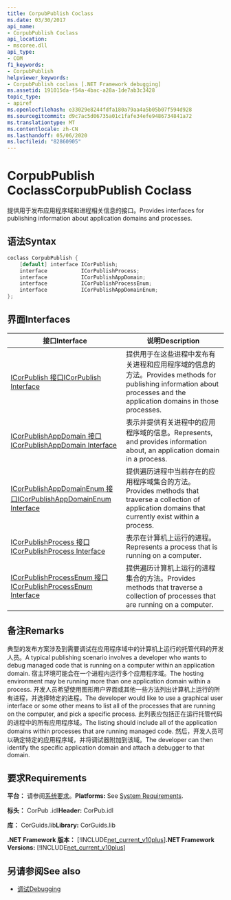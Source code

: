 ```yaml
---
title: CorpubPublish Coclass
ms.date: 03/30/2017
api_name:
- CorpubPublish Coclass
api_location:
- mscoree.dll
api_type:
- COM
f1_keywords:
- CorpubPublish
helpviewer_keywords:
- CorpubPublish coclass [.NET Framework debugging]
ms.assetid: 191015da-f54a-4bac-a28a-1de7ab3c3428
topic_type:
- apiref
ms.openlocfilehash: e33029e8244fdfa180a79aa4a5b05b07f594d928
ms.sourcegitcommit: d9c7ac5d06735a01c1fafe34efe9486734841a72
ms.translationtype: MT
ms.contentlocale: zh-CN
ms.lasthandoff: 05/06/2020
ms.locfileid: "82860905"
---
```

# <a name="corpubpublish-coclass"></a><span data-ttu-id="462d5-102">CorpubPublish Coclass</span><span class="sxs-lookup"><span data-stu-id="462d5-102">CorpubPublish Coclass</span></span>
<span data-ttu-id="462d5-103">提供用于发布应用程序域和进程相关信息的接口。</span><span class="sxs-lookup"><span data-stu-id="462d5-103">Provides interfaces for publishing information about application domains and processes.</span></span>  
  
## <a name="syntax"></a><span data-ttu-id="462d5-104">语法</span><span class="sxs-lookup"><span data-stu-id="462d5-104">Syntax</span></span>  
  
```cpp  
coclass CorpubPublish {  
    [default] interface ICorPublish;  
    interface           ICorPublishProcess;  
    interface           ICorPublishAppDomain;  
    interface           ICorPublishProcessEnum;  
    interface           ICorPublishAppDomainEnum;  
};  
```  
  
## <a name="interfaces"></a><span data-ttu-id="462d5-105">界面</span><span class="sxs-lookup"><span data-stu-id="462d5-105">Interfaces</span></span>  
  
|<span data-ttu-id="462d5-106">接口</span><span class="sxs-lookup"><span data-stu-id="462d5-106">Interface</span></span>|<span data-ttu-id="462d5-107">说明</span><span class="sxs-lookup"><span data-stu-id="462d5-107">Description</span></span>|  
|---------------|-----------------|  
|[<span data-ttu-id="462d5-108">ICorPublish 接口</span><span class="sxs-lookup"><span data-stu-id="462d5-108">ICorPublish Interface</span></span>](icorpublish-interface.md)|<span data-ttu-id="462d5-109">提供用于在这些进程中发布有关进程和应用程序域的信息的方法。</span><span class="sxs-lookup"><span data-stu-id="462d5-109">Provides methods for publishing information about processes and the application domains in those processes.</span></span>|  
|[<span data-ttu-id="462d5-110">ICorPublishAppDomain 接口</span><span class="sxs-lookup"><span data-stu-id="462d5-110">ICorPublishAppDomain Interface</span></span>](icorpublishappdomain-interface.md)|<span data-ttu-id="462d5-111">表示并提供有关进程中的应用程序域的信息。</span><span class="sxs-lookup"><span data-stu-id="462d5-111">Represents, and provides information about, an application domain in a process.</span></span>|  
|[<span data-ttu-id="462d5-112">ICorPublishAppDomainEnum 接口</span><span class="sxs-lookup"><span data-stu-id="462d5-112">ICorPublishAppDomainEnum Interface</span></span>](icorpublishappdomainenum-interface.md)|<span data-ttu-id="462d5-113">提供遍历进程中当前存在的应用程序域集合的方法。</span><span class="sxs-lookup"><span data-stu-id="462d5-113">Provides methods that traverse a collection of application domains that currently exist within a process.</span></span>|  
|[<span data-ttu-id="462d5-114">ICorPublishProcess 接口</span><span class="sxs-lookup"><span data-stu-id="462d5-114">ICorPublishProcess Interface</span></span>](icorpublishprocess-interface.md)|<span data-ttu-id="462d5-115">表示在计算机上运行的进程。</span><span class="sxs-lookup"><span data-stu-id="462d5-115">Represents a process that is running on a computer.</span></span>|  
|[<span data-ttu-id="462d5-116">ICorPublishProcessEnum 接口</span><span class="sxs-lookup"><span data-stu-id="462d5-116">ICorPublishProcessEnum Interface</span></span>](icorpublishprocessenum-interface.md)|<span data-ttu-id="462d5-117">提供遍历计算机上运行的进程集合的方法。</span><span class="sxs-lookup"><span data-stu-id="462d5-117">Provides methods that traverse a collection of processes that are running on a computer.</span></span>|  
  
## <a name="remarks"></a><span data-ttu-id="462d5-118">备注</span><span class="sxs-lookup"><span data-stu-id="462d5-118">Remarks</span></span>  
 <span data-ttu-id="462d5-119">典型的发布方案涉及到需要调试在应用程序域中的计算机上运行的托管代码的开发人员。</span><span class="sxs-lookup"><span data-stu-id="462d5-119">A typical publishing scenario involves a developer who wants to debug managed code that is running on a computer within an application domain.</span></span> <span data-ttu-id="462d5-120">宿主环境可能会在一个进程内运行多个应用程序域。</span><span class="sxs-lookup"><span data-stu-id="462d5-120">The hosting environment may be running more than one application domain within a process.</span></span> <span data-ttu-id="462d5-121">开发人员希望使用图形用户界面或其他一些方法列出计算机上运行的所有进程，并选择特定的进程。</span><span class="sxs-lookup"><span data-stu-id="462d5-121">The developer would like to use a graphical user interface or some other means to list all of the processes that are running on the computer, and pick a specific process.</span></span> <span data-ttu-id="462d5-122">此列表应包括正在运行托管代码的进程中的所有应用程序域。</span><span class="sxs-lookup"><span data-stu-id="462d5-122">The listing should include all of the application domains within processes that are running managed code.</span></span> <span data-ttu-id="462d5-123">然后，开发人员可以确定特定的应用程序域，并将调试器附加到该域。</span><span class="sxs-lookup"><span data-stu-id="462d5-123">The developer can then identify the specific application domain and attach a debugger to that domain.</span></span>  
  
## <a name="requirements"></a><span data-ttu-id="462d5-124">要求</span><span class="sxs-lookup"><span data-stu-id="462d5-124">Requirements</span></span>  
 <span data-ttu-id="462d5-125">**平台：** 请参阅[系统要求](../../get-started/system-requirements.md)。</span><span class="sxs-lookup"><span data-stu-id="462d5-125">**Platforms:** See [System Requirements](../../get-started/system-requirements.md).</span></span>  
  
 <span data-ttu-id="462d5-126">**标头：** CorPub .idl</span><span class="sxs-lookup"><span data-stu-id="462d5-126">**Header:** CorPub.idl</span></span>  
  
 <span data-ttu-id="462d5-127">**库：** CorGuids.lib</span><span class="sxs-lookup"><span data-stu-id="462d5-127">**Library:** CorGuids.lib</span></span>  
  
 <span data-ttu-id="462d5-128">**.NET Framework 版本：**  [!INCLUDE[net_current_v10plus](../../../../includes/net-current-v10plus-md.md)]</span><span class="sxs-lookup"><span data-stu-id="462d5-128">**.NET Framework Versions:**  [!INCLUDE[net_current_v10plus](../../../../includes/net-current-v10plus-md.md)]</span></span>  
  
## <a name="see-also"></a><span data-ttu-id="462d5-129">另请参阅</span><span class="sxs-lookup"><span data-stu-id="462d5-129">See also</span></span>

- [<span data-ttu-id="462d5-130">调试</span><span class="sxs-lookup"><span data-stu-id="462d5-130">Debugging</span></span>](index.md)
